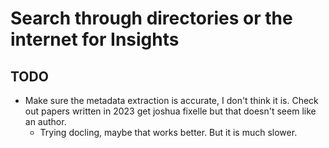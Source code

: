 # Search through directories or the internet for Insights

## TODO

- Make sure the metadata extraction is accurate, I don't think it is. Check out papers written in 2023 get joshua fixelle but that doesn't seem like an author.
  - Trying docling, maybe that works better. But it is much slower.
